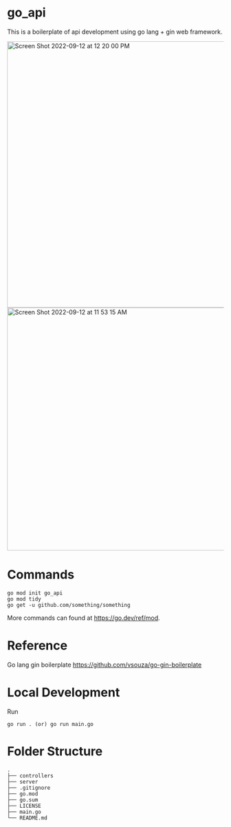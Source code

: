 # go_api
This is a boilerplate of api development using go lang + gin web framework.

<img width="619" alt="Screen Shot 2022-09-12 at 12 20 00 PM" src="https://user-images.githubusercontent.com/49815662/189582380-4a123cf2-a9e9-4ff2-847e-eaa506f04367.png">

<img width="565" alt="Screen Shot 2022-09-12 at 11 53 15 AM" src="https://user-images.githubusercontent.com/49815662/189579495-e6053bb9-dc70-4b50-b153-c6423312a4f7.png">

# Commands
```
go mod init go_api
go mod tidy
go get -u github.com/something/something
```
More commands can found at https://go.dev/ref/mod.

# Reference
Go lang gin boilerplate
https://github.com/vsouza/go-gin-boilerplate


# Local Development

Run

```
go run . (or) go run main.go
```

# Folder Structure
```
.
├── controllers                   
├── server                   
├── .gitignore                   
├── go.mod                    
├── go.sum                   
├── LICENSE                   
├── main.go
└── README.md
```
